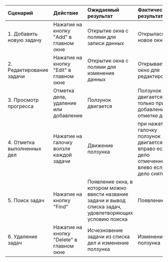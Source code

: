 |Сценарий|Действие|Ожидаемый результат|Фактический результат| Оценка|
|:---|:---|:---|:---|:---|
|1. Добавить новую задачу|Нажатие на кнопку "Add" в главном окне|Открытие окна с полями для записи данных| Открылась новое окно | |
|2. Редактирование задачи|Нажатие на кнопку "Edit" в главном окне|Открытие окна с полями для изменения данных| Открывается окно для редактирования |  |
|3. Просмотр прогресса|Отметка дела, удаление или добавление|Ползунок двигается| Ползунок двигается только при добавлении и отметке дела | |
|4. Отметка выполненных дел|Нажатие на галочку волзле каждой задачи|Движение ползунка|при нажатии на галочку ползунок двигается вправо если дело отмеченное, влево если дело снято| |
|5. Поиск задач|Нажатие на кнопку "Find"|Появление окна, в котором можно ввести название задачи и вывод списка задач, удовлетворяющих условию поиска|Появление окна| |
|6. Удаление задач|Нажатие на кнопку "Delete" в главном окне|Исчезновение задачи из списка дел и изменение ползунка| Изменение ползунка | |
